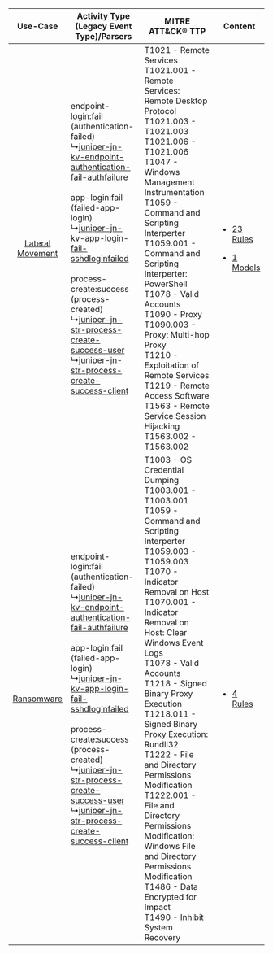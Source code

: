 |    Use-Case    | Activity Type (Legacy Event Type)/Parsers    | MITRE ATT&CK® TTP    | Content    |
|:----:| ---- | ---- | ---- |
| [Lateral Movement](../../../UseCases/uc_lateral_movement.md) |  endpoint-login:fail (authentication-failed)<br> ↳[juniper-jn-kv-endpoint-authentication-fail-authfailure](Ps/pC_juniperjnkvendpointauthenticationfailauthfailure.md)<br><br> app-login:fail (failed-app-login)<br> ↳[juniper-jn-kv-app-login-fail-sshdloginfailed](Ps/pC_juniperjnkvapploginfailsshdloginfailed.md)<br><br> process-create:success (process-created)<br> ↳[juniper-jn-str-process-create-success-user](Ps/pC_juniperjnstrprocesscreatesuccessuser.md)<br> ↳[juniper-jn-str-process-create-success-client](Ps/pC_juniperjnstrprocesscreatesuccessclient.md)<br> | T1021 - Remote Services<br>T1021.001 - Remote Services: Remote Desktop Protocol<br>T1021.003 - T1021.003<br>T1021.006 - T1021.006<br>T1047 - Windows Management Instrumentation<br>T1059 - Command and Scripting Interperter<br>T1059.001 - Command and Scripting Interperter: PowerShell<br>T1078 - Valid Accounts<br>T1090 - Proxy<br>T1090.003 - Proxy: Multi-hop Proxy<br>T1210 - Exploitation of Remote Services<br>T1219 - Remote Access Software<br>T1563 - Remote Service Session Hijacking<br>T1563.002 - T1563.002<br>    | [<ul><li>23 Rules</li></ul><ul><li>1 Models</li></ul>](RM/r_m_juniper_networks_junos_os_Lateral_Movement.md) |
|       [Ransomware](../../../UseCases/uc_ransomware.md)       |  endpoint-login:fail (authentication-failed)<br> ↳[juniper-jn-kv-endpoint-authentication-fail-authfailure](Ps/pC_juniperjnkvendpointauthenticationfailauthfailure.md)<br><br> app-login:fail (failed-app-login)<br> ↳[juniper-jn-kv-app-login-fail-sshdloginfailed](Ps/pC_juniperjnkvapploginfailsshdloginfailed.md)<br><br> process-create:success (process-created)<br> ↳[juniper-jn-str-process-create-success-user](Ps/pC_juniperjnstrprocesscreatesuccessuser.md)<br> ↳[juniper-jn-str-process-create-success-client](Ps/pC_juniperjnstrprocesscreatesuccessclient.md)<br> | T1003 - OS Credential Dumping<br>T1003.001 - T1003.001<br>T1059 - Command and Scripting Interperter<br>T1059.003 - T1059.003<br>T1070 - Indicator Removal on Host<br>T1070.001 - Indicator Removal on Host: Clear Windows Event Logs<br>T1078 - Valid Accounts<br>T1218 - Signed Binary Proxy Execution<br>T1218.011 - Signed Binary Proxy Execution: Rundll32<br>T1222 - File and Directory Permissions Modification<br>T1222.001 - File and Directory Permissions Modification: Windows File and Directory Permissions Modification<br>T1486 - Data Encrypted for Impact<br>T1490 - Inhibit System Recovery<br> | [<ul><li>4 Rules</li></ul>](RM/r_m_juniper_networks_junos_os_Ransomware.md)    |